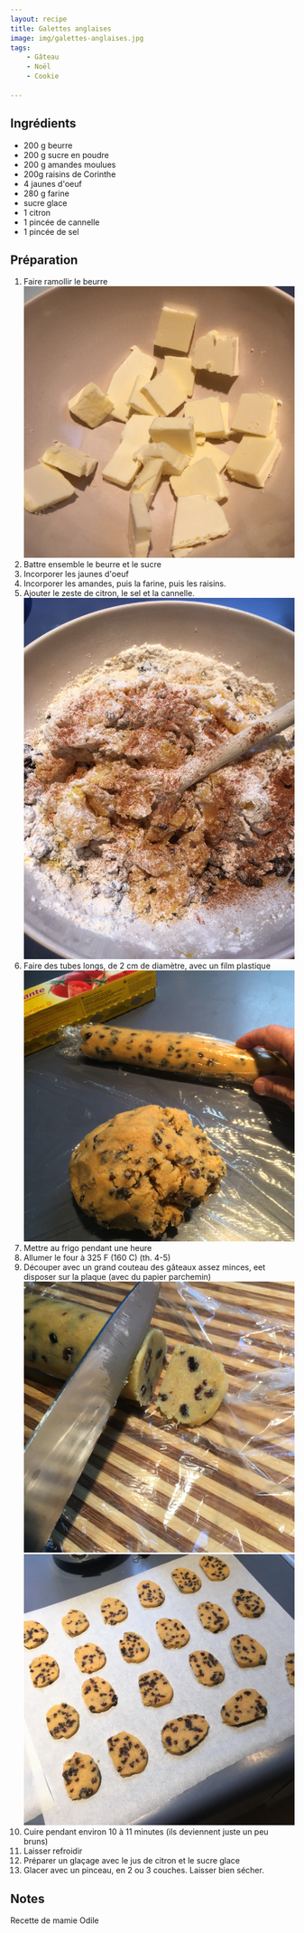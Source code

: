 ```yaml
---
layout: recipe
title: Galettes anglaises
image: img/galettes-anglaises.jpg  
tags:
    - Gâteau
    - Noël
    - Cookie

---
```

## Ingrédients
* 200 g beurre
* 200 g sucre en poudre
* 200 g amandes moulues
* 200g raisins de Corinthe
* 4 jaunes d'oeuf
* 280 g farine
* sucre glace
* 1 citron
* 1 pincée de cannelle
* 1 pincée de sel

## Préparation
1. Faire ramollir le beurre
![image2](img/galettes-anglaises-1.jpg)
2. Battre ensemble le beurre et le sucre
3. Incorporer les jaunes d'oeuf
4. Incorporer les amandes, puis la farine, puis les raisins.
5. Ajouter le zeste de citron, le sel et la cannelle.
![image2](img/galettes-anglaises-2.jpg)
6. Faire des tubes longs, de 2 cm de diamètre, avec un film plastique
![image2](img/galettes-anglaises-3.jpg)
7. Mettre au frigo pendant une heure
8. Allumer le four à 325 F (160 C) (th. 4-5)
9. Découper avec un grand couteau des gâteaux assez minces, eet disposer sur la plaque (avec du papier parchemin)
![image2](img/galettes-anglaises-4.jpg)
![image2](img/galettes-anglaises-5.jpg)
10. Cuire pendant environ 10 à 11 minutes (ils deviennent juste un peu bruns)
11. Laisser refroidir
12. Préparer un glaçage avec le jus de citron et le sucre glace
13. Glacer avec un pinceau, en 2 ou 3 couches. Laisser bien sécher.

## Notes
Recette de mamie Odile
